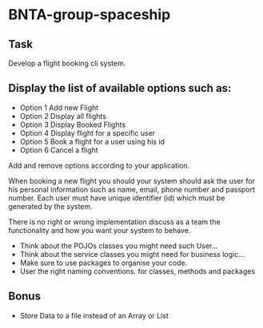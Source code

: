 # BNTA-group-spaceship

## Task
Develop a flight booking cli system.

## Display the list of available options such as:
 - Option 1 Add new Flight
 - Option 2 Display all flights
 - Option 3 Display Booked Flights
 - Option 4 Display flight for a specific user
 - Option 5 Book a flight for a user using his id
 - Option 6 Cancel a flight

Add and remove options according to your application.

When booking a new flight you should your system should ask the user for his personal information such as name, email, phone number and passport number. Each user must have unique identifier (id) which must be generated by the system.

There is no right or wrong implementation discuss as a team the functionality and how you want your system to behave.

- Think about the POJOs classes you might need such User...
- Think about the service classes you might need for business logic...
- Make sure to use packages to organise your code.
- User the right naming conventions. for classes, methods and packages

## Bonus
- Store Data to a file instead of an Array or List
